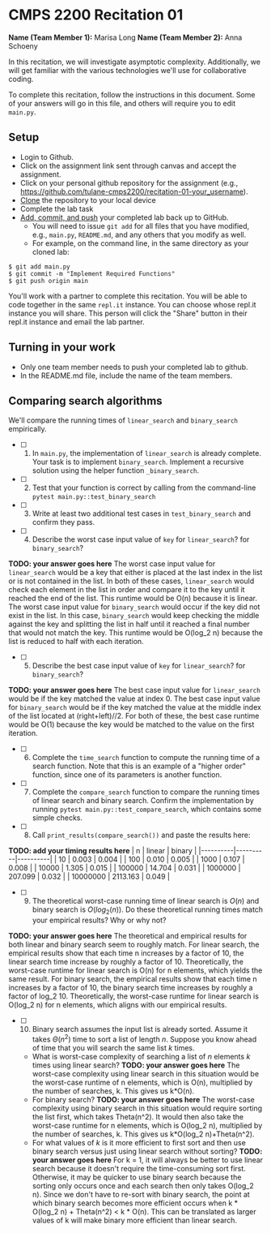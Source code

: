 # CMPS 2200  Recitation 01

**Name (Team Member 1):** Marisa Long
**Name (Team Member 2):** Anna Schoeny

In this recitation, we will investigate asymptotic complexity. Additionally, we will get familiar with the various technologies we'll use for collaborative coding.

To complete this recitation, follow the instructions in this document. Some of your answers will go in this file, and others will require you to edit `main.py`.


## Setup
- Login to Github.
- Click on the assignment link sent through canvas and accept the assignment.
- Click on your personal github repository for the assignment (e.g., https://github.com/tulane-cmps2200/recitation-01-your_username).
- [Clone](https://docs.github.com/en/github/creating-cloning-and-archiving-repositories/cloning-a-repository-from-github/cloning-a-repository) the repository to your local device
- Complete the lab task
- [Add, commit, and push](https://docs.github.com/en/github/managing-files-in-a-repository/managing-files-using-the-command-line/adding-a-file-to-a-repository-using-the-command-line) your completed lab back up to GitHub.
  - You will need to issue `git add` for all files that you have modified, e.g., `main.py`, `README.md`, and any others that you modify as well.
  - For example, on the command line, in the same directory as your cloned lab:
```
$ git add main.py
$ git commit -m "Implement Required Functions"
$ git push origin main
```

You'll work with a partner to complete this recitation. You will be able to code together in the same `repl.it` instance. You can choose whose repl.it instance you will share. This person will click the "Share" button in their repl.it instance and email the lab partner.

## Turning in your work
- Only one team member needs to push your completed lab to github.
- In the README.md file, include the name of the team members.


## Comparing search algorithms

We'll compare the running times of `linear_search` and `binary_search` empirically.

- [ ] 1. In `main.py`, the implementation of `linear_search` is already complete. Your task is to implement `binary_search`. Implement a recursive solution using the helper function `_binary_search`.

- [ ] 2. Test that your function is correct by calling from the command-line `pytest main.py::test_binary_search`

- [ ] 3. Write at least two additional test cases in `test_binary_search` and confirm they pass.

- [ ] 4. Describe the worst case input value of `key` for `linear_search`? for `binary_search`?

**TODO: your answer goes here**
The worst case input value for `linear_search` would be a key that either is placed at the last index in the list or
is not contained in the list. In both of these cases, `linear_search` would check each element in the list in order and compare it to the key until it reached the end of the list. This runtime would be O(n) because it is linear.
The worst case input value for `binary_search` would occur if the key did not exist in the list. In this case, `binary_search` would keep checking the middle against the key and splitting the list in half until it reached a final number that would not match the key. This runtime would be O(log_2 n) because the list is reduced to half with each iteration.


- [ ] 5. Describe the best case input value of `key` for `linear_search`? for `binary_search`?

**TODO: your answer goes here**
The best case input value for `linear_search` would be if the key matched the value at index 0.
The best case input value for `binary_search` would be if the key matched the value at the middle index of the list located at (right+left)//2.
For both of these, the best case runtime would be O(1) because the key would be matched to the value on the first iteration.

- [ ] 6. Complete the `time_search` function to compute the running time of a search function. Note that this is an example of a "higher order" function, since one of its parameters is another function.

- [ ] 7. Complete the `compare_search` function to compare the running times of linear search and binary search. Confirm the implementation by running `pytest main.py::test_compare_search`, which contains some simple checks.

- [ ] 8. Call `print_results(compare_search())` and paste the results here:

**TODO: add your timing results here**
|        n |   linear |   binary |
|----------|----------|----------|
|       10 |    0.003 |    0.004 |
|      100 |    0.010 |    0.005 |
|     1000 |    0.107 |    0.008 |
|    10000 |    1.305 |    0.015 |
|   100000 |   14.704 |    0.031 |
|  1000000 |  207.099 |    0.032 |
| 10000000 | 2113.163 |    0.049 |

- [ ] 9. The theoretical worst-case running time of linear search is $O(n)$ and binary search is $O(log_2(n))$. Do these theoretical running times match your empirical results? Why or why not?

**TODO: your answer goes here**
The theoretical and empirical results for both linear and binary search seem to roughly match. For linear search, the empirical results show that each time n increases by a factor of 10, the linear search time increase by roughly a factor of 10. Theoretically, the worst-case runtime for linear search is O(n) for n elements, which yields the same result.  For binary search, the empirical results show that each time n increases by a factor of 10, the binary search time increases by roughly a factor of log_2 10. Theoretically, the worst-case runtime for linear search is O(log_2 n) for n elements, which aligns with our empirical results. 

- [ ] 10. Binary search assumes the input list is already sorted. Assume it takes $\Theta(n^2)$ time to sort a list of length $n$. Suppose you know ahead of time that you will search the same list $k$ times.
  + What is worst-case complexity of searching a list of $n$ elements $k$ times using linear search? **TODO: your answer goes here**
  The worst-case complexity using linear search in this situation would be the worst-case runtime of n elements, which is O(n), multiplied by the number of searches, k. This gives us k*O(n).
  + For binary search? **TODO: your answer goes here**
  The worst-case complexity using binary search in this situation would require sorting the list first, which takes Theta(n^2). It would then also take the worst-case runtime for n elements, which is O(log_2 n), multiplied by the number of searches, k. This gives us k*O(log_2 n)+Theta(n^2).
  + For what values of $k$ is it more efficient to first sort and then use binary search versus just using linear search without sorting? **TODO: your answer goes here**
  For k = 1, it will always be better to use linear search because it doesn't require the time-consuming sort first. Otherwise, it may be quicker to use binary search because the sorting only occurs once and each search then only takes O(log_2 n). Since we don't have to re-sort with binary search, the point at which binary search becomes more efficient occurs when k * O(log_2 n) + Theta(n^2) < k * O(n). This can be translated as larger values of k will make binary more efficient than linear search.
